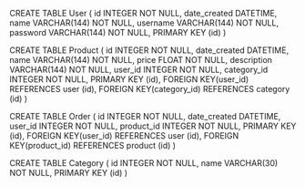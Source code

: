 CREATE TABLE User (
	id INTEGER NOT NULL, 
	date_created DATETIME, 
	name VARCHAR(144) NOT NULL, 
	username VARCHAR(144) NOT NULL, 
	password VARCHAR(144) NOT NULL, 
	PRIMARY KEY (id)
)

CREATE TABLE Product (
	id INTEGER NOT NULL, 
	date_created DATETIME, 
	name VARCHAR(144) NOT NULL, 
	price FLOAT NOT NULL, 
	description VARCHAR(144) NOT NULL, 
	user_id INTEGER NOT NULL, 
	category_id INTEGER NOT NULL, 
	PRIMARY KEY (id), 
	FOREIGN KEY(user_id) REFERENCES user (id), 
	FOREIGN KEY(category_id) REFERENCES category (id)
)

CREATE TABLE Order (
	id INTEGER NOT NULL, 
	date_created DATETIME, 
	user_id INTEGER NOT NULL, 
	product_id INTEGER NOT NULL, 
	PRIMARY KEY (id), 
	FOREIGN KEY(user_id) REFERENCES user (id), 
	FOREIGN KEY(product_id) REFERENCES product (id)
)

CREATE TABLE Category (
	id INTEGER NOT NULL, 
	name VARCHAR(30) NOT NULL, 
	PRIMARY KEY (id)
)
